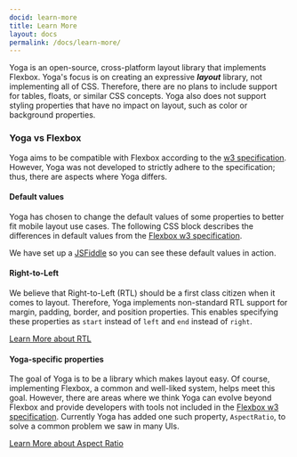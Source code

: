 ```yaml
---
docid: learn-more
title: Learn More
layout: docs
permalink: /docs/learn-more/
---
```


Yoga is an open-source, cross-platform layout library that implements Flexbox. Yoga's focus is on creating an expressive ***layout*** library, not implementing all of CSS. Therefore, there are no plans to include support for tables, floats, or similar CSS concepts. Yoga also does not support styling properties that have no impact on layout, such as color or background properties.

### Yoga vs Flexbox

Yoga aims to be compatible with Flexbox according to the [w3 specification](https://www.w3.org/TR/css3-flexbox). However, Yoga was not developed to strictly adhere to the specification; thus, there are aspects where Yoga differs.

#### Default values

Yoga has chosen to change the default values of some properties to better fit mobile layout use cases. The following CSS block describes the differences in default values from the [Flexbox w3 specification](https://www.w3.org/TR/css3-flexbox).

<script src="https://gist.github.com/emilsjolander/f9b3981cab44c51afa9ac446b8fdb60c.js"></script>

We have set up a [JSFiddle](https://jsfiddle.net/emilsjolander/jckmwztt/) so you can see these default values in action.

#### Right-to-Left

We believe that Right-to-Left (RTL) should be a first class citizen when it comes to layout. Therefore, Yoga implements non-standard RTL support for margin, padding, border, and position properties. This enables specifying these properties as `start` instead of `left` and `end` instead of `right`.

<div class="pluginWrapper buttonWrapper">
  <a
    class="button"
    href="/yoga/docs/rtl/"
  >Learn More about RTL</a>
</div>

#### Yoga-specific properties

The goal of Yoga is to be a library which makes layout easy. Of course, implementing Flexbox, a common and well-liked system, helps meet this goal. However, there are areas where we think Yoga can evolve beyond Flexbox and provide developers with tools not included in the [Flexbox w3 specification](https://www.w3.org/TR/css3-flexbox). Currently Yoga has added one such property, `AspectRatio`, to solve a common problem we saw in many UIs.

<div class="pluginWrapper buttonWrapper">
  <a
    class="button"
    href="/yoga/docs/rtl/"
  >Learn More about Aspect Ratio</a>
</div>
